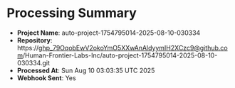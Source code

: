 # Processing Summary

- **Project Name**: auto-project-1754795014-2025-08-10-030334
- **Repository**: https://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@github.com/Human-Frontier-Labs-Inc/auto-project-1754795014-2025-08-10-030334.git
- **Processed At**: Sun Aug 10 03:03:35 UTC 2025
- **Webhook Sent**: Yes
